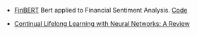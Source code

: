 * <a name="finbert">[FinBERT](https://arxiv.org/abs/1908.10063) Bert applied to Financial Sentiment Analysis. 
[Code](https://github.com/ProsusAI/finBERT)</a>

* <a name="parisi2020">[Continual Lifelong Learning with Neural Networks: A Review](https://arxiv.org/abs/1802.07569)</a>
